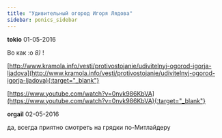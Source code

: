 ```yaml
---
title: "Удивительный огород Игоря Лядова"
sidebar: ponics_sidebar
---
```


**tokio** 01-05-2016

Во как :o *8)* !

[http://www.kramola.info/vesti/protivostojanie/udivitelnyj-ogorod-igorja-ljadova](http://www.kramola.info/vesti/protivostojanie/udivitelnyj-ogorod-igorja-ljadova){:target="_blank"}

[https://www.youtube.com/watch?v=0nvk986KbVA](https://www.youtube.com/watch?v=0nvk986KbVA){:target="_blank"} 


**orgail** 02-05-2016

да, всегда приятно смотреть на грядки по-Митлайдеру



